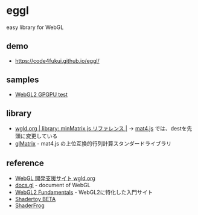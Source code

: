 # eggl
 
easy library for WebGL

## demo

- https://code4fukui.github.io/eggl/

## samples

- [WebGL2 GPGPU test](https://github.com/code4fukui/webgl2-gpgpu-test)

## library

- [wgld.org | library: minMatrix.js リファレンス |](https://wgld.org/d/library/l001.html) → [mat4.js](mat4.js) では、destを先頭に変更している
- [glMatrix](https://glmatrix.net/) - mat4.js の上位互換的行列計算スタンダードライブラリ

## reference

- [WebGL 開発支援サイト wgld.org](https://wgld.org/)
- [docs.gl](https://docs.gl/) - document of WebGL
- [WebGL2 Fundamentals](https://webgl2fundamentals.org/) - WebGL2に特化した入門サイト
- [Shadertoy BETA](https://www.shadertoy.com/)
- [ShaderFrog](https://shaderfrog.com/app)

